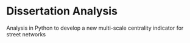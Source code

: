 # Dissertation Analysis

Analysis in Python to develop a new multi-scale centrality indicator for street networks
